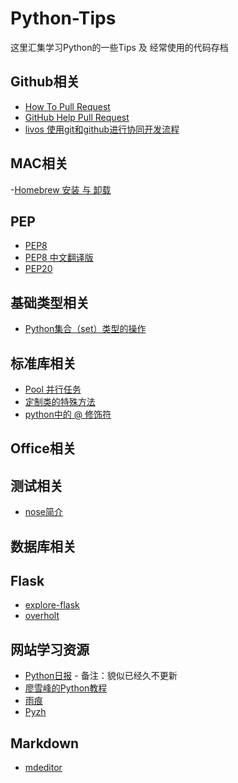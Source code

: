 # Python-Tips

这里汇集学习Python的一些Tips 及 经常使用的代码存档


## Github相关

- [How To Pull Request](https://www.zhihu.com/question/21682976)
- [GitHub Help Pull Request](https://help.github.com/articles/creating-a-pull-request/)
- [livos 使用git和github进行协同开发流程](https://github.com/livoras/blog/issues/7)

## MAC相关

-[Homebrew 安装 与 卸载](http://blog.csdn.net/arthur_d/article/details/8373410)

## PEP
- [PEP8](https://www.python.org/dev/peps/pep-0008/)
- [PEP8 中文翻译版](http://www.open-open.com/lib/view/open1433813937629.html)
- [PEP20](https://www.python.org/dev/peps/pep-0020/)

## 基础类型相关

- [Python集合（set）类型的操作](http://blog.csdn.net/business122/article/details/7541486)

## 标准库相关

- [Pool 并行任务](http://python.jobbole.com/58700/)
- [定制类的特殊方法](http://www.jb51.net/article/55734.htm)
- [python中的 @ 修饰符](http://blog.csdn.net/lainegates/article/details/8166764)

## Office相关

## 测试相关

- [nose简介](http://pythontesting.net/framework/nose/nose-introduction/)

## 数据库相关

## Flask

- [explore-flask](https://github.com/rpicard/explore-flask)
- [overholt](https://github.com/mattupstate/overholt)

## 网站学习资源

- [Python日报](http://py.memect.com/) - 备注：貌似已经久不更新
- [廖雪峰的Python教程](http://www.liaoxuefeng.com/wiki/0014316089557264a6b348958f449949df42a6d3a2e542c000)
- [雨痕](https://github.com/qyuhen/book)
- [Pyzh](http://pyzh.readthedocs.io/)

## Markdown

- [mdeditor](https://www.zybuluo.com/mdeditor)
